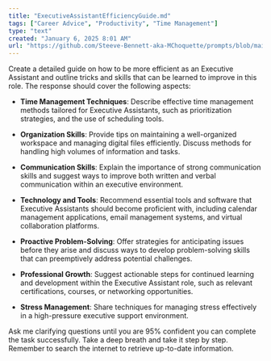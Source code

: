 ```yaml
---
title: "ExecutiveAssistantEfficiencyGuide.md"
tags: ["Career Advice", "Productivity", "Time Management"]
type: "text"
created: "January 6, 2025 8:01 AM"
url: "https://github.com/Steeve-Bennett-aka-MChoquette/prompts/blob/main/ExecutiveAssistantEfficiencyGuide.md"
---
```


Create a detailed guide on how to be more efficient as an Executive Assistant and outline tricks and skills that can be learned to improve in this role. The response should cover the following aspects:

- **Time Management Techniques**: Describe effective time management methods tailored for Executive Assistants, such as prioritization strategies, and the use of scheduling tools.
  
- **Organization Skills**: Provide tips on maintaining a well-organized workspace and managing digital files efficiently. Discuss methods for handling high volumes of information and tasks.

- **Communication Skills**: Explain the importance of strong communication skills and suggest ways to improve both written and verbal communication within an executive environment.

- **Technology and Tools**: Recommend essential tools and software that Executive Assistants should become proficient with, including calendar management applications, email management systems, and virtual collaboration platforms.

- **Proactive Problem-Solving**: Offer strategies for anticipating issues before they arise and discuss ways to develop problem-solving skills that can preemptively address potential challenges.

- **Professional Growth**: Suggest actionable steps for continued learning and development within the Executive Assistant role, such as relevant certifications, courses, or networking opportunities.

- **Stress Management**: Share techniques for managing stress effectively in a high-pressure executive support environment.

Ask me clarifying questions until you are 95% confident you can complete the task successfully. Take a deep breath and take it step by step. Remember to search the internet to retrieve up-to-date information.